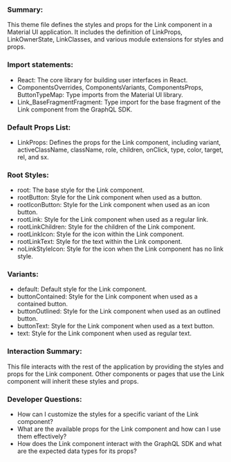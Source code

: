### Summary:
This theme file defines the styles and props for the Link component in a Material UI application. It includes the definition of LinkProps, LinkOwnerState, LinkClasses, and various module extensions for styles and props.

### Import statements:
- React: The core library for building user interfaces in React.
- ComponentsOverrides, ComponentsVariants, ComponentsProps, ButtonTypeMap: Type imports from the Material UI library.
- Link_BaseFragmentFragment: Type import for the base fragment of the Link component from the GraphQL SDK.

### Default Props List:
- LinkProps: Defines the props for the Link component, including variant, activeClassName, className, role, children, onClick, type, color, target, rel, and sx.

### Root Styles:
- root: The base style for the Link component.
- rootButton: Style for the Link component when used as a button.
- rootIconButton: Style for the Link component when used as an icon button.
- rootLink: Style for the Link component when used as a regular link.
- rootLinkChildren: Style for the children of the Link component.
- rootLinkIcon: Style for the icon within the Link component.
- rootLinkText: Style for the text within the Link component.
- noLinkStyleIcon: Style for the icon when the Link component has no link style.

### Variants:
- default: Default style for the Link component.
- buttonContained: Style for the Link component when used as a contained button.
- buttonOutlined: Style for the Link component when used as an outlined button.
- buttonText: Style for the Link component when used as a text button.
- text: Style for the Link component when used as regular text.

### Interaction Summary:
This file interacts with the rest of the application by providing the styles and props for the Link component. Other components or pages that use the Link component will inherit these styles and props.

### Developer Questions:
- How can I customize the styles for a specific variant of the Link component?
- What are the available props for the Link component and how can I use them effectively?
- How does the Link component interact with the GraphQL SDK and what are the expected data types for its props?
